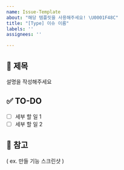 ```yaml
---
name: Issue-Template
about: "해당 템플릿을 사용해주세요! \U0001F48C"
title: "[Type] 이슈 이름"
labels: ''
assignees: ''

---
```


## 🧾 제목
설명을 작성해주세요

## ✅ TO-DO
- [ ] 세부 할 일 1
- [ ] 세부 할 일 2

## 📎 참고
( ex. 만들 기능 스크린샷 )
